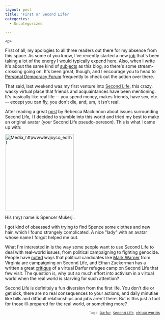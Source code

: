 ```yaml
---
layout: post
title: 'First or Second Life?'
categories:
  - Uncategorized

---
```



    <p>
First of all, my apologies to all three readers out there for my absence from this space.  As some of you know, I've recently started a new <a href="http://www.personaldemocracy.com">job</a> that's been taking a lot of the energy I would typically expend here.  Also, when I write it's about the same kind of <a href="http://www.personaldemocracy.com/node/998">subjects</a> as this blog, so there's some stream-crossing going on.  It's been great, though, and I encourage you to head to <a href="http://www.personaldemocracy.com/">Personal Democracy Forum</a> frequently to check out the action over there.
</p><p>
That said, last weekend was my first venture into <a href="http://secondlife.com/">Second Life</a>, this crazy, wacky virtual place that friends and acquaintances have been mentioning.  It's basically like real life -- you spend money, makes friends, have sex, etc. -- except you can fly, you don't die, and, um, it isn't real.
</p><p>
After reading a great <a href="http://rconversation.blogs.com/rconversation/2006/09/joining_second_.html">post</a> by Rebecca Mackinnon about issues surrounding Second Life, I I decided to stumble into this world and tried my best to make an original avatar (your Second Life pseudo-pereson).  This is what I came up with:
</p><p>
<div class='p_embed p_image_embed'>
<img alt="Media_httpwwwlevjoyco_edrhf" height="247" src="http://levjoydotcom3.files.wordpress.com/2006/09/media_httpwwwlevjoyco_edrhf.jpg?w=223" width="223" />
</div>

</p><p>
His (my) name is Spencer Mukerji.
</p><p>
I got kind of obsessed with trying to find Spence some clothes and new hair, which I found strangely complicated.  A nice "lady" with an avatar whose name I forgot helped me out.
</p><p>
What I'm interested in is the way some people want to use Second Life to deal with real-world issues, from political campaigning to fighting genocide.  People have <a href="http://nwn.blogs.com/nwn/2006/08/the_second_life.html#more">noted</a> ways that political candidates like <a href="http://www.draftmarkwarner.com/">Mark Warner</a> from Virginia are campaigning on Second Life, and Ethan Zuckerman has a written a great <a href="http://www.ethanzuckerman.com/blog/?p=545">critique</a> of a virtual Darfur refugee camp on Second Life that few visit.  The question is, why put so much effort into activism in a virtual world when the real world is starving for such attention?  
</p><p>
Second Life is definitely a fun diversion from the first life.  You don't die or get sick, there are no real consequences to your actions, and daily minutiae like bills and difficult relationships and jobs aren't there.  But is this just a tool for those ill-prepared for the real world, or something more? 
</p>
<p style="text-align:right;font-size:11px;letter-spacing:.05em;color:#808979;">Tags: <a href="http://www.technorati.com/tag/Darfur" rel="tag">Darfur</a>, <a href="http://www.technorati.com/tag/Second%20Life" rel="tag">Second Life</a>, <a href="http://www.technorati.com/tag/virtual%20worlds" rel="tag">virtual worlds</a></p>
  
